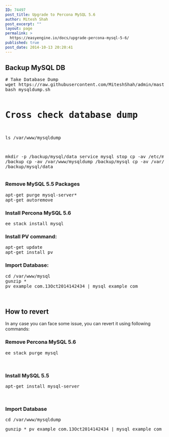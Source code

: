 ```yaml
---
ID: 74497
post_title: Upgrade to Percona MySQL 5.6
author: Mitesh Shah
post_excerpt: ""
layout: page
permalink: >
  https://easyengine.io/docs/upgrade-percona-mysql-5-6/
published: true
post_date: 2014-10-13 20:20:41
---
```

<h2>Backup MySQL DB</h2>
<pre># Take Database Dump
wget https://raw.githubusercontent.com/MiteshShah/admin/master/backup/mysqldump.sh
bash mysqldump.sh

# Cross check database dump
ls /var/www/mysqldump

mkdir -p /backup/mysql/data
service mysql stop
cp -av /etc/mysql /backup
cp -av /var/www/mysqldump /backup/mysql
cp -av /var/lib/mysql/ /backup/mysql/data
</pre>
<h3 id="remove-mysql-55-packages">Remove MySQL 5.5 Packages</h3>
<pre>apt-get purge mysql-server*
apt-get autoremove
</pre>
<h3>Install Percona MySQL 5.6</h3>
<pre>ee stack install mysql</pre>
<h3>Install PV command:</h3>
<pre>apt-get update
apt-get install pv
</pre>
<h3>Import Database:</h3>
<pre>cd /var/www/mysql 
gunzip * 
pv example_com.13Oct2014142434 | mysql example_com
</pre>
&nbsp;
<h2>How to revert</h2>
In any case you can face some issue, you can revert it using following commands:
<h3>Remove Percona MySQL 5.6</h3>
<pre>ee stack purge mysql
</pre>
&nbsp;
<h3>Install MySQL 5.5</h3>
<pre>apt-get install mysql-server
</pre>
&nbsp;
<h3>Import Database</h3>
<pre>cd /var/www/mysqldump</pre>
<pre>gunzip * pv example_com.13Oct2014142434 | mysql example_com</pre>
&nbsp;

&nbsp;